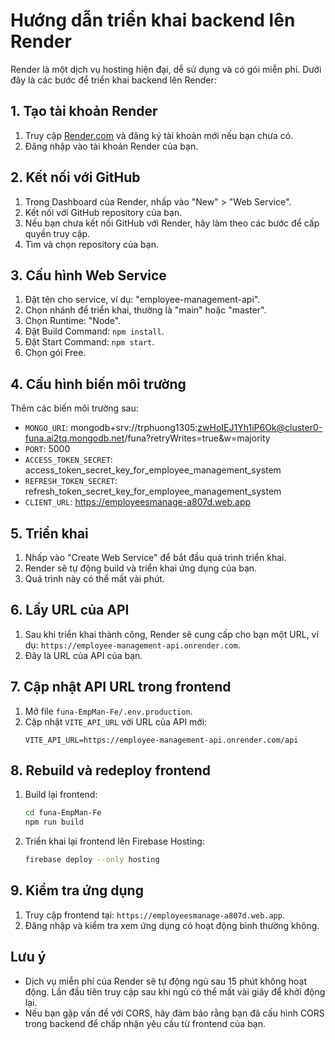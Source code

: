 # Hướng dẫn triển khai backend lên Render

Render là một dịch vụ hosting hiện đại, dễ sử dụng và có gói miễn phí. Dưới đây là các bước để triển khai backend lên Render:

## 1. Tạo tài khoản Render

1. Truy cập [Render.com](https://render.com/) và đăng ký tài khoản mới nếu bạn chưa có.
2. Đăng nhập vào tài khoản Render của bạn.

## 2. Kết nối với GitHub

1. Trong Dashboard của Render, nhấp vào "New" > "Web Service".
2. Kết nối với GitHub repository của bạn.
3. Nếu bạn chưa kết nối GitHub với Render, hãy làm theo các bước để cấp quyền truy cập.
4. Tìm và chọn repository của bạn.

## 3. Cấu hình Web Service

1. Đặt tên cho service, ví dụ: "employee-management-api".
2. Chọn nhánh để triển khai, thường là "main" hoặc "master".
3. Chọn Runtime: "Node".
4. Đặt Build Command: `npm install`.
5. Đặt Start Command: `npm start`.
6. Chọn gói Free.

## 4. Cấu hình biến môi trường

Thêm các biến môi trường sau:

- `MONGO_URI`: mongodb+srv://trphuong1305:zwHoIEJ1Yh1iP6Ok@cluster0-funa.ai2tq.mongodb.net/funa?retryWrites=true&w=majority
- `PORT`: 5000
- `ACCESS_TOKEN_SECRET`: access_token_secret_key_for_employee_management_system
- `REFRESH_TOKEN_SECRET`: refresh_token_secret_key_for_employee_management_system
- `CLIENT_URL`: https://employeesmanage-a807d.web.app

## 5. Triển khai

1. Nhấp vào "Create Web Service" để bắt đầu quá trình triển khai.
2. Render sẽ tự động build và triển khai ứng dụng của bạn.
3. Quá trình này có thể mất vài phút.

## 6. Lấy URL của API

1. Sau khi triển khai thành công, Render sẽ cung cấp cho bạn một URL, ví dụ: `https://employee-management-api.onrender.com`.
2. Đây là URL của API của bạn.

## 7. Cập nhật API URL trong frontend

1. Mở file `funa-EmpMan-Fe/.env.production`.
2. Cập nhật `VITE_API_URL` với URL của API mới:
   ```
   VITE_API_URL=https://employee-management-api.onrender.com/api
   ```

## 8. Rebuild và redeploy frontend

1. Build lại frontend:
   ```bash
   cd funa-EmpMan-Fe
   npm run build
   ```

2. Triển khai lại frontend lên Firebase Hosting:
   ```bash
   firebase deploy --only hosting
   ```

## 9. Kiểm tra ứng dụng

1. Truy cập frontend tại: `https://employeesmanage-a807d.web.app`.
2. Đăng nhập và kiểm tra xem ứng dụng có hoạt động bình thường không.

## Lưu ý

- Dịch vụ miễn phí của Render sẽ tự động ngủ sau 15 phút không hoạt động. Lần đầu tiên truy cập sau khi ngủ có thể mất vài giây để khởi động lại.
- Nếu bạn gặp vấn đề với CORS, hãy đảm bảo rằng bạn đã cấu hình CORS trong backend để chấp nhận yêu cầu từ frontend của bạn.
